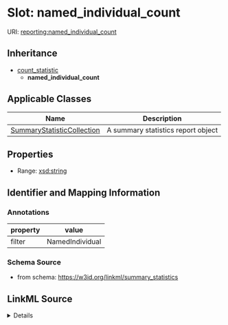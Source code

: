 # Slot: named_individual_count

URI: [reporting:named_individual_count](https://w3id.org/linkml/reportnamed_individual_count)




## Inheritance

* [count_statistic](count_statistic.md)
    * **named_individual_count**





## Applicable Classes

| Name | Description |
| --- | --- |
[SummaryStatisticCollection](SummaryStatisticCollection.md) | A summary statistics report object






## Properties

* Range: [xsd:string](http://www.w3.org/2001/XMLSchema#string)







## Identifier and Mapping Information





### Annotations

| property | value |
| --- | --- |
| filter | NamedIndividual |



### Schema Source


* from schema: https://w3id.org/linkml/summary_statistics




## LinkML Source

<details>
```yaml
name: named_individual_count
annotations:
  filter:
    tag: filter
    value: NamedIndividual
from_schema: https://w3id.org/linkml/summary_statistics
rank: 1000
is_a: count_statistic
alias: named_individual_count
owner: SummaryStatisticCollection
domain_of:
- SummaryStatisticCollection
slot_group: individual_statistic_group
range: string

```
</details>